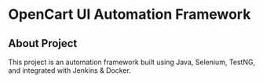 # **OpenCart UI Automation Framework**
## About Project
This project is an automation framework built using Java, Selenium, TestNG, and integrated with Jenkins & Docker.
